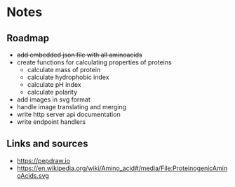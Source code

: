 # Notes

## Roadmap

- ~~add embedded json file with all aminoacids~~
- create functions for calculating properties of proteins
	- calculate mass of protein
	- calculate hydrophobic index
	- calculate pH index
	- calculate polarity
- add images in svg format
- handle image translating and merging
- write http server api documentation
- write endpoint handlers

## Links and sources

- <https://pepdraw.io>
- <https://en.wikipedia.org/wiki/Amino_acid#/media/File:ProteinogenicAminoAcids.svg>
